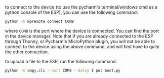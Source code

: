 to connect to the device (to use the pycharm's terminal/windows cmd as a python console of the ESP),
you can use the following command:

```bat
python -m mpremote connect COM8
```
where `COM8` is the port where the device is connected. You can find the port in the device manager.
Note that if you are already connected to the ESP through Thonny, or Pycharm's MicroPython
plugin, you will not be able to connect to the device using the above command,
and will first have to quite the other connection.

to upload a file to the ESP, run the following command:

```bat
python -m ampy.cli --port COM8 --delay 1 put boot.py
```